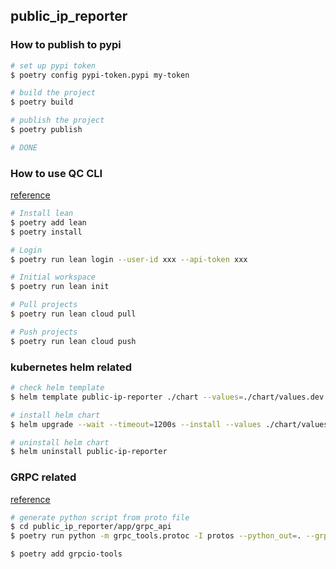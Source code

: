 
## public_ip_reporter

### How to publish to pypi
```bash
# set up pypi token
$ poetry config pypi-token.pypi my-token

# build the project
$ poetry build

# publish the project
$ poetry publish

# DONE
```

### How to use QC CLI
[reference](https://www.quantconnect.com/docs/v2/lean-cli)
```bash
# Install lean
$ poetry add lean
$ poetry install

# Login
$ poetry run lean login --user-id xxx --api-token xxx

# Initial workspace
$ poetry run lean init

# Pull projects
$ poetry run lean cloud pull

# Push projects
$ poetry run lean cloud push
```

### kubernetes helm related
```bash
# check helm template
$ helm template public-ip-reporter ./chart --values=./chart/values.dev.yaml

# install helm chart
$ helm upgrade --wait --timeout=1200s --install --values ./chart/values.dev.yaml public-ip-reporter ./chart

# uninstall helm chart
$ helm uninstall public-ip-reporter
```

### GRPC related
[reference](https://github.com/chelseafarley/PythonGrpc)
```bash
# generate python script from proto file
$ cd public_ip_reporter/app/grpc_api
$ poetry run python -m grpc_tools.protoc -I protos --python_out=. --grpc_python_out=. protos/public_ip_reporter.proto

$ poetry add grpcio-tools